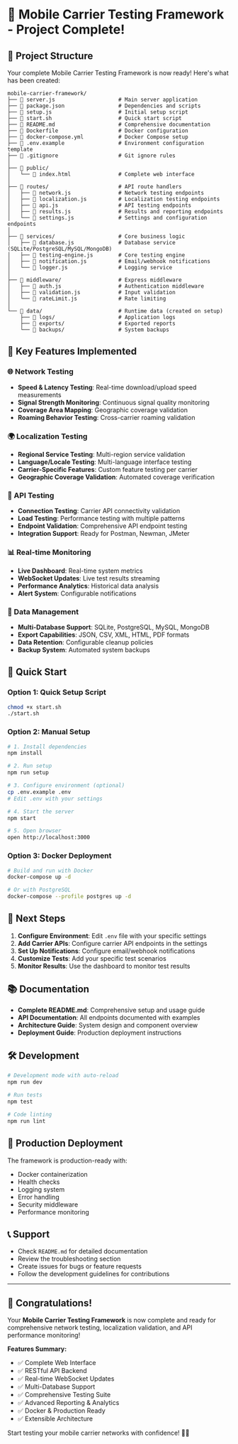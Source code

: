 # 🚀 Mobile Carrier Testing Framework - Project Complete!

## 📁 Project Structure

Your complete Mobile Carrier Testing Framework is now ready! Here's what has been created:

```
mobile-carrier-framework/
├── 📄 server.js                    # Main server application
├── 📄 package.json                 # Dependencies and scripts
├── 📄 setup.js                     # Initial setup script
├── 📄 start.sh                     # Quick start script
├── 📄 README.md                    # Comprehensive documentation
├── 📄 Dockerfile                   # Docker configuration
├── 📄 docker-compose.yml           # Docker Compose setup
├── 📄 .env.example                 # Environment configuration template
├── 📄 .gitignore                   # Git ignore rules
│
├── 📂 public/
│   └── 📄 index.html               # Complete web interface
│
├── 📂 routes/                      # API route handlers
│   ├── 📄 network.js               # Network testing endpoints
│   ├── 📄 localization.js          # Localization testing endpoints
│   ├── 📄 api.js                   # API testing endpoints
│   ├── 📄 results.js               # Results and reporting endpoints
│   └── 📄 settings.js              # Settings and configuration endpoints
│
├── 📂 services/                    # Core business logic
│   ├── 📄 database.js              # Database service (SQLite/PostgreSQL/MySQL/MongoDB)
│   ├── 📄 testing-engine.js        # Core testing engine
│   ├── 📄 notification.js          # Email/webhook notifications
│   └── 📄 logger.js                # Logging service
│
├── 📂 middleware/                  # Express middleware
│   ├── 📄 auth.js                  # Authentication middleware
│   ├── 📄 validation.js            # Input validation
│   └── 📄 rateLimit.js             # Rate limiting
│
└── 📂 data/                        # Runtime data (created on setup)
    ├── 📂 logs/                    # Application logs
    ├── 📂 exports/                 # Exported reports
    └── 📂 backups/                 # System backups
```

## 🌟 Key Features Implemented

### 🌐 Network Testing
- **Speed & Latency Testing**: Real-time download/upload speed measurements
- **Signal Strength Monitoring**: Continuous signal quality monitoring
- **Coverage Area Mapping**: Geographic coverage validation
- **Roaming Behavior Testing**: Cross-carrier roaming validation

### 🌍 Localization Testing
- **Regional Service Testing**: Multi-region service validation
- **Language/Locale Testing**: Multi-language interface testing
- **Carrier-Specific Features**: Custom feature testing per carrier
- **Geographic Coverage Validation**: Automated coverage verification

### 🔌 API Testing
- **Connection Testing**: Carrier API connectivity validation
- **Load Testing**: Performance testing with multiple patterns
- **Endpoint Validation**: Comprehensive API endpoint testing
- **Integration Support**: Ready for Postman, Newman, JMeter

### 📊 Real-time Monitoring
- **Live Dashboard**: Real-time system metrics
- **WebSocket Updates**: Live test results streaming
- **Performance Analytics**: Historical data analysis
- **Alert System**: Configurable notifications

### 💾 Data Management
- **Multi-Database Support**: SQLite, PostgreSQL, MySQL, MongoDB
- **Export Capabilities**: JSON, CSV, XML, HTML, PDF formats
- **Data Retention**: Configurable cleanup policies
- **Backup System**: Automated system backups

## 🚀 Quick Start

### Option 1: Quick Setup Script
```bash
chmod +x start.sh
./start.sh
```

### Option 2: Manual Setup
```bash
# 1. Install dependencies
npm install

# 2. Run setup
npm run setup

# 3. Configure environment (optional)
cp .env.example .env
# Edit .env with your settings

# 4. Start the server
npm start

# 5. Open browser
open http://localhost:3000
```

### Option 3: Docker Deployment
```bash
# Build and run with Docker
docker-compose up -d

# Or with PostgreSQL
docker-compose --profile postgres up -d
```

## 🎯 Next Steps

1. **Configure Environment**: Edit `.env` file with your specific settings
2. **Add Carrier APIs**: Configure carrier API endpoints in the settings
3. **Set Up Notifications**: Configure email/webhook notifications
4. **Customize Tests**: Add your specific test scenarios
5. **Monitor Results**: Use the dashboard to monitor test results

## 📚 Documentation

- **Complete README.md**: Comprehensive setup and usage guide
- **API Documentation**: All endpoints documented with examples
- **Architecture Guide**: System design and component overview
- **Deployment Guide**: Production deployment instructions

## 🛠️ Development

```bash
# Development mode with auto-reload
npm run dev

# Run tests
npm test

# Code linting
npm run lint
```

## 🐳 Production Deployment

The framework is production-ready with:
- Docker containerization
- Health checks
- Logging system
- Error handling
- Security middleware
- Performance monitoring

## 📞 Support

- Check `README.md` for detailed documentation
- Review the troubleshooting section
- Create issues for bugs or feature requests
- Follow the development guidelines for contributions

---

## 🎉 Congratulations!

Your **Mobile Carrier Testing Framework** is now complete and ready for comprehensive network testing, localization validation, and API performance monitoring!

**Features Summary:**
- ✅ Complete Web Interface
- ✅ RESTful API Backend
- ✅ Real-time WebSocket Updates
- ✅ Multi-Database Support
- ✅ Comprehensive Testing Suite
- ✅ Advanced Reporting & Analytics
- ✅ Docker & Production Ready
- ✅ Extensible Architecture

Start testing your mobile carrier networks with confidence! 🧪📱
